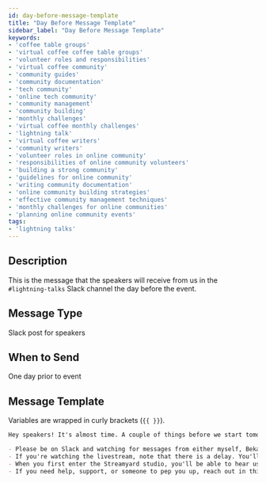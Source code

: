 ```yaml
---
id: day-before-message-template
title: "Day Before Message Template"
sidebar_label: "Day Before Message Template"
keywords: 
- 'coffee table groups'
- 'virtual coffee coffee table groups'
- 'volunteer roles and responsibilities'
- 'virtual coffee community'
- 'community guides'
- 'community documentation'
- 'tech community'
- 'online tech community'
- 'community management'
- 'community building'
- 'monthly challenges'
- 'virtual coffee monthly challenges'
- 'lightning talk'
- 'virtual coffee writers'
- 'community writers'
- 'volunteer roles in online community'
- 'responsibilities of online community volunteers'
- 'building a strong community'
- 'guidelines for online community'
- 'writing community documentation'
- 'online community building strategies'
- 'effective community management techniques'
- 'monthly challenges for online communities'
- 'planning online community events'
tags:
- 'lightning talks'
---
```


## Description

This is the message that the speakers will receive from us in the `#lightning-talks` Slack channel the day before the event.

## Message Type

Slack post for speakers

## When to Send

One day prior to event

## Message Template

Variables are wrapped in curly brackets (`{{ }}`).

````md
Hey speakers! It's almost time. A couple of things before we start tomorrow:

- Please be on Slack and watching for messages from either myself, Bekah, or Dan at least 15 minutes before your talk. Times are scheduled, but things happen. Someone might end early or not be able to attend and you may be asked to present earlier.
- If you're watching the livestream, note that there is a delay. You'll be asked to enter the Streamyard studio before the previous speaker has finished. Also, remember to mute or close out the livestream entirely during your talk.
- When you first enter the Streamyard studio, you'll be able to hear us, but no one will be able to hear you until we add you to the stage. There will be a "Comments" panel on the righthand side where you can see viewer comments. You'll also see a "Private chat" tab. Use that to communicate with us while the person before you is presenting.
- If you need help, support, or someone to pep you up, reach out in this channel or any other VC channel. We all know you're going to do a great job!
````
